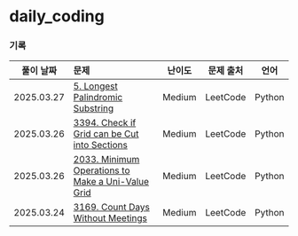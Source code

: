 # daily_coding
### 기록
| 풀이 날짜 | 문제 | 난이도 | 문제 출처 | 언어 |
|:---:|:---|:---:|:---:|:---:|
| 2025.03.27 | [5. Longest Palindromic Substring](https://leetcode.com/problems/longest-palindromic-substring) | Medium | LeetCode | Python |
| 2025.03.26 | [3394. Check if Grid can be Cut into Sections](https://leetcode.com/problems/check-if-grid-can-be-cut-into-sections) | Medium | LeetCode | Python |
| 2025.03.26 | [2033. Minimum Operations to Make a Uni-Value Grid](https://leetcode.com/problems/minimum-operations-to-make-a-uni-value-grid) | Medium | LeetCode | Python |
| 2025.03.24 | [3169. Count Days Without Meetings](https://leetcode.com/problems/count-days-without-meetings) | Medium | LeetCode | Python |
